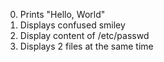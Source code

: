 0.	Prints "Hello, World"
1.	Displays confused smiley
2.	Display content of /etc/passwd
3.	Displays 2 files at the same time
